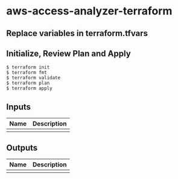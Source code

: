 # aws-access-analyzer-terraform

## Replace variables in terraform.tfvars

## Initialize, Review Plan and Apply
```
$ terraform init
$ terraform fmt
$ terraform validate
$ terraform plan
$ terraform apply
```

## Inputs
| Name | Description |
|------|-------------|
|  |  |

## Outputs
| Name | Description |
|------|-------------|
|  |  |